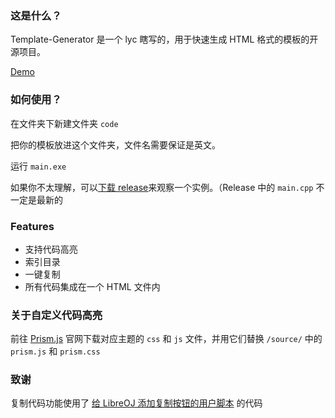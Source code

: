 ### 这是什么？

Template-Generator 是一个 lyc 瞎写的，用于快速生成 HTML 格式的模板的开源项目。

[Demo](<https://lycltb.github.io/homepage/source/Templates.html>)

### 如何使用？

在文件夹下新建文件夹 `code`

把你的模板放进这个文件夹，文件名需要保证是英文。

运行 `main.exe`

如果你不太理解，可以[下载 release](<https://github.com/lycLTb/ACM-Template-Generator/releases/download/V1.0/ACM-Template-Generator-Release.zip>)来观察一个实例。（Release 中的 `main.cpp` 不一定是最新的

### Features

- 支持代码高亮
- 索引目录
- 一键复制
- 所有代码集成在一个 HTML 文件内

### 关于自定义代码高亮

前往 [Prism.js](https://prismjs.com/) 官网下载对应主题的 `css` 和 `js` 文件，并用它们替换 `/source/` 中的 `prism.js` 和 `prism.css`

### 致谢

复制代码功能使用了 [给 LibreOJ 添加复制按钮的用户脚本](<https://github.com/woshiluo/syzoj-copy-button>) 的代码
